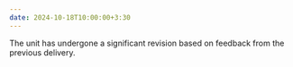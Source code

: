 ```yaml
---
date: 2024-10-18T10:00:00+3:30
---
```

The unit has undergone a significant revision based on feedback from the previous delivery.
